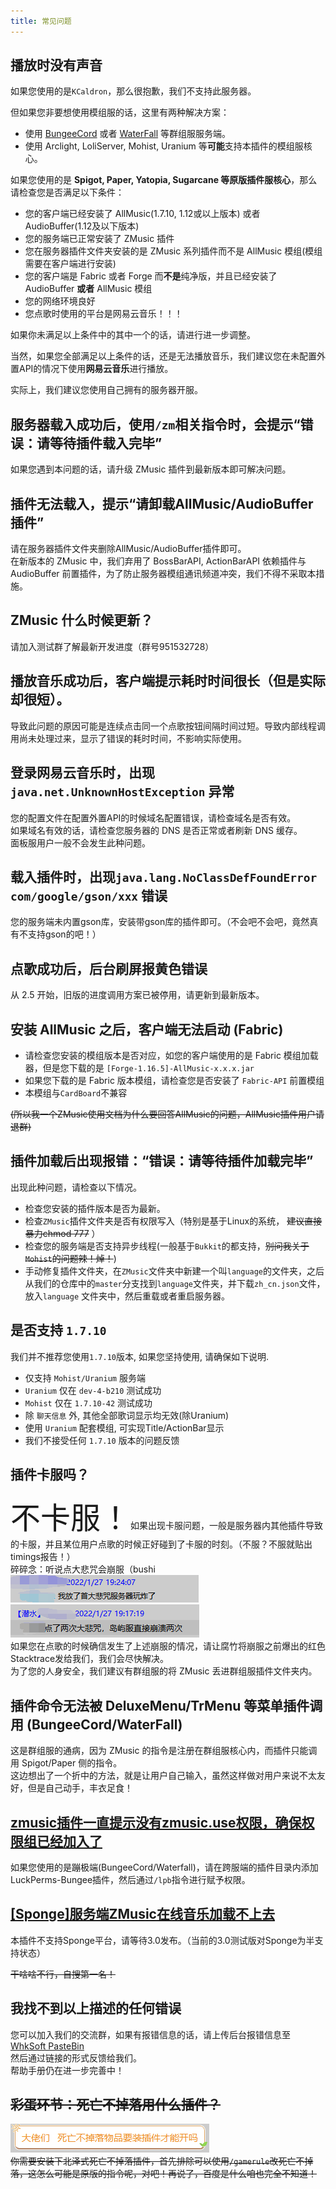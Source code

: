 ```yaml
---
title: 常见问题
---
```


## 播放时没有声音

如果您使用的是`KCaldron`，那么很抱歉，我们不支持此服务器。

但如果您非要想使用模组服的话，这里有两种解决方案：

* 使用 [BungeeCord](https://www.spigotmc.org/wiki/bungeecord) 或者 [WaterFall](https://papermc.io/downloads#Waterfall)
  等群组服服务端。
* 使用 Arclight, LoliServer, Mohist, Uranium 等**可能**支持本插件的模组服核心。

如果您使用的是 **Spigot, Paper, Yatopia, Sugarcane 等原版插件服核心**，那么请检查您是否满足以下条件：

* 您的客户端已经安装了 AllMusic(1.7.10, 1.12或以上版本) 或者 AudioBuffer(1.12及以下版本)
* 您的服务端已正常安装了 ZMusic 插件
* 您在服务器插件文件夹安装的是 ZMusic 系列插件而不是 AllMusic 模组(模组需要在客户端进行安装)
* 您的客户端是 Fabric 或者 Forge 而**不是**纯净版，并且已经安装了 AudioBuffer **或者** AllMusic 模组
* 您的网络环境良好
* 您点歌时使用的平台是网易云音乐！！！

如果你未满足以上条件中的其中一个的话，请进行进一步调整。

当然，如果您全部满足以上条件的话，还是无法播放音乐，我们建议您在未配置外置API的情况下使用**网易云音乐**进行播放。

实际上，我们建议您使用自己拥有的服务器开服。

## 服务器载入成功后，使用`/zm`相关指令时，会提示“错误：请等待插件载入完毕”

如果您遇到本问题的话，请升级 ZMusic 插件到最新版本即可解决问题。

## 插件无法载入，提示“请卸载AllMusic/AudioBuffer插件”

请在服务器插件文件夹删除AllMusic/AudioBuffer插件即可。  
在新版本的 ZMusic 中，我们弃用了 BossBarAPI, ActionBarAPI 依赖插件与 AudioBuffer 前置插件，为了防止服务器模组通讯频道冲突，我们不得不采取本措施。

## ZMusic 什么时候更新？

请加入测试群了解最新开发进度（群号951532728）

## 播放音乐成功后，客户端提示耗时时间很长（但是实际却很短）。

导致此问题的原因可能是连续点击同一个点歌按钮间隔时间过短。导致内部线程调用尚未处理过来，显示了错误的耗时时间，不影响实际使用。

## 登录网易云音乐时，出现`java.net.UnknownHostException` 异常

您的配置文件在配置外置API的时候域名配置错误，请检查域名是否有效。   
如果域名有效的话，请检查您服务器的 DNS 是否正常或者刷新 DNS 缓存。  
面板服用户一般不会发生此种问题。

## 载入插件时，出现`java.lang.NoClassDefFoundError com/google/gson/xxx` 错误

您的服务端未内置gson库，安装带gson库的插件即可。（不会吧不会吧，竟然真有不支持gson的吧！）

## 点歌成功后，后台刷屏报黄色错误

从 2.5 开始，旧版的进度调用方案已被停用，请更新到最新版本。

## 安装 AllMusic 之后，客户端无法启动 (Fabric)

* 请检查您安装的模组版本是否对应，如您的客户端使用的是 Fabric 模组加载器，但是您下载的是 `[Forge-1.16.5]-AllMusic-x.x.x.jar`
* 如果您下载的是 Fabric 版本模组，请检查您是否安装了 `Fabric-API` 前置模组
* 本模组与`CardBoard`不兼容

~~(所以我一个ZMusic使用文档为什么要回答AllMusic的问题，AllMusic插件用户请退群)~~

## 插件加载后出现报错：“错误：请等待插件加载完毕”

出现此种问题，请检查以下情况。

* 检查您安装的插件版本是否为最新。
* 检查`ZMusic`插件文件夹是否有权限写入（特别是基于Linux的系统， ~~建议直接暴力chmod 777~~ ）
* 检查您的服务端是否支持异步线程(一般基于`Bukkit`的都支持，~~别问我关于`Mohist`的问题辣！焯！~~)
* 手动修复插件文件夹，在`ZMusic`文件夹中新建一个叫`language`的文件夹，之后从我们的仓库中的`master`分支找到`language`文件夹，并下载`zh_cn.json`文件，放入`language`
  文件夹中，然后重载或者重启服务器。

## 是否支持 `1.7.10`

我们并不推荐您使用`1.7.10`版本, 如果您坚持使用, 请确保如下说明.

* 仅支持 `Mohist/Uranium` 服务端
* `Uranium` 仅在 `dev-4-b210` 测试成功
* `Mohist` 仅在 `1.7.10-42` 测试成功
* 除 `聊天信息` 外, 其他全部歌词显示均无效(除Uranium)
* 使用 `Uranium` 配套模组, 可实现Title/ActionBar显示
* 我们不接受任何 `1.7.10` 版本的问题反馈

## 插件卡服吗？

<font size="25">不卡服！</font>如果出现卡服问题，一般是服务器内其他插件导致的卡服，并且某位用户点歌的时候正好碰到了卡服的时刻。（不服？不服就贴出timings报告！）  
碎碎念：听说点大悲咒会崩服（bushi  
![](./images/dabeizhou_1.png)  
![](./images/dabeizhou_2.png)  
如果您在点歌的时候确信发生了上述崩服的情况，请让腐竹将崩服之前爆出的红色Stacktrace发给我们，我们会尽快解决。    
为了您的人身安全，我们建议有群组服的将 ZMusic 丢进群组服插件文件夹内。

## 插件命令无法被 DeluxeMenu/TrMenu 等菜单插件调用 (BungeeCord/WaterFall)

这是群组服的通病，因为 ZMusic 的指令是注册在群组服核心内，而插件只能调用 Spigot/Paper 侧的指令。  
这边想出了一个折中的方法，就是让用户自己输入，虽然这样做对用户来说不太友好，但是自己动手，丰衣足食！

## [zmusic插件一直提示没有zmusic.use权限，确保权限组已经加入了](https://www.mcbbs.net/forum.php?mod=viewthread&tid=1310665)

如果您使用的是蹦极端(BungeeCord/Waterfall)，请在跨服端的插件目录内添加LuckPerms-Bungee插件，然后通过`/lpb`指令进行赋予权限。

## [[Sponge]服务端ZMusic在线音乐加载不上去](https://www.mcbbs.net/forum.php?mod=viewthread&tid=1048579)

本插件不支持Sponge平台，请等待3.0发布。（当前的3.0测试版对Sponge为半支持状态）

~~干啥啥不行，自搜第一名！~~

## 我找不到以上描述的任何错误

您可以加入我们的交流群，如果有报错信息的话，请上传后台报错信息至[WhkSoft PasteBin](https://paste.whksoft.cn/)  
然后通过链接的形式反馈给我们。  
帮助手册仍在进一步完善中！

## ~~彩蛋环节：死亡不掉落用什么插件？~~

~~![](./images/keepInventory.png)~~  
~~你需要安装下北泽式死亡不掉落插件，首先排除可以使用`/gamerule`改死亡不掉落，这怎么可能是原版的指令呢，对吧！再说了，百度是什么咱也完全不知道！~~

